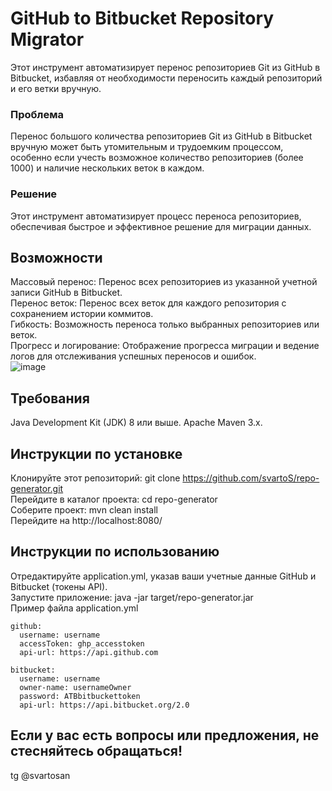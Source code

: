 # GitHub to Bitbucket Repository Migrator
Этот инструмент автоматизирует перенос репозиториев Git из GitHub в Bitbucket, избавляя от необходимости переносить каждый репозиторий и его ветки вручную.
### Проблема
Перенос большого количества репозиториев Git из GitHub в Bitbucket вручную может быть утомительным и трудоемким процессом, особенно если учесть возможное количество репозиториев (более 1000) и наличие нескольких веток в каждом.
### Решение
Этот инструмент автоматизирует процесс переноса репозиториев, обеспечивая быстрое и эффективное решение для миграции данных.
## Возможности
Массовый перенос: Перенос всех репозиториев из указанной учетной записи GitHub в Bitbucket.  
Перенос веток: Перенос всех веток для каждого репозитория с сохранением истории коммитов.  
Гибкость: Возможность переноса только выбранных репозиториев или веток.  
Прогресс и логирование: Отображение прогресса миграции и ведение логов для отслеживания успешных переносов и ошибок.  
![image](https://github.com/user-attachments/assets/f16c5648-6c4f-4e33-988c-fd747c287523)

## Требования
Java Development Kit (JDK) 8 или выше.
Apache Maven 3.x.
## Инструкции по установке
Клонируйте этот репозиторий: git clone https://github.com/svartoS/repo-generator.git  
Перейдите в каталог проекта: cd repo-generator  
Соберите проект: mvn clean install  
Перейдите на http://localhost:8080/  
## Инструкции по использованию
Отредактируйте application.yml, указав ваши учетные данные GitHub и Bitbucket (токены API).  
Запустите приложение: java -jar target/repo-generator.jar  
Пример файла application.yml  
```
github:  
  username: username  
  accessToken: ghp_accesstoken  
  api-url: https://api.github.com  
  
bitbucket:  
  username: username  
  owner-name: usernameOwner  
  password: ATBbitbuckettoken  
  api-url: https://api.bitbucket.org/2.0
``` 
## Если у вас есть вопросы или предложения, не стесняйтесь обращаться!
tg @svartosan
